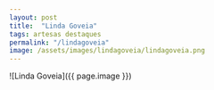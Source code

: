 ```yaml
---
layout: post
title:  "Linda Goveia"
tags: artesas destaques
permalink: "/lindagoveia"
image: /assets/images/lindagoveia/lindagoveia.png
---
```

![Linda Goveia]({{ page.image }})

<!--div class="wrapper">
  <div class="footer-col-wrapper">
    <div class="footer-col footer-col-2">
      <ul class="contact-list">
        <li class="p-name"><img src="{{ site.url }}/assets/images/lindagoveia/lindagoveia1.png" /></li>
        <li class="p-name"><img src="{{ site.url }}/assets/images/lindagoveia/lindagoveia2.png" /></li>
      </ul>
    </div> 
    <div class="footer-col footer-col-2">
      <ul class="contact-list">       
        <li class="p-name"><img src="{{ site.url }}/assets/images/lindagoveia/lindagoveia3.png" /></li>
        <li class="p-name"><img src="{{ site.url }}/assets/images/lindagoveia/lindagoveia4.png" /></li>
        <li class="p-name"><img src="{{ site.url }}/assets/images/lindagoveia/lindagoveia5.png" /></li>
      </ul>
    </div>
  </div>
</div-->
  

